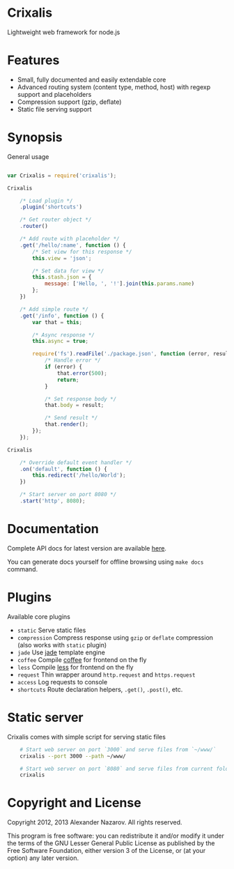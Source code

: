# Crixalis

Lightweight web framework for node.js

# Features

- Small, fully documented and easily extendable core
- Advanced routing system (content type, method, host) with regexp support and placeholders
- Compression support (gzip, deflate)
- Static file serving support

# Synopsis

General usage

```js

var Crixalis = require('crixalis');

Crixalis

	/* Load plugin */
	.plugin('shortcuts')

	/* Get router object */
	.router()

	/* Add route with placeholder */
	.get('/hello/:name', function () {
		/* Set view for this response */
		this.view = 'json';

		/* Set data for view */
		this.stash.json = {
			message: ['Hello, ', '!'].join(this.params.name)
		};
	})

	/* Add simple route */
	.get('/info', function () {
		var that = this;

		/* Async response */
		this.async = true;

		require('fs').readFile('./package.json', function (error, result) {
			/* Handle error */
			if (error) {
				that.error(500);
				return;
			}

			/* Set response body */
			that.body = result;

			/* Send result */
			that.render();
		});
	});

Crixalis

	/* Override default event handler */
	.on('default', function () {
		this.redirect('/hello/World');
	})

	/* Start server on port 8080 */
	.start('http', 8080);
```

# Documentation

Complete API docs for latest version are available [here](http://crixalis.n4kz.com).

You can generate docs yourself for offline browsing using `make docs` command.

# Plugins

Available core plugins

- `static`      Serve static files
- `compression` Compress response using `gzip` or `deflate` compression (also works with `static` plugin)
- `jade`        Use [jade](http://jade-lang.com) template engine
- `coffee`      Compile [coffee](http://coffeescript.org) for frontend on the fly
- `less`        Compile [less](http://lesscss.org) for frontend on the fly
- `request`     Thin wrapper around `http.request` and `https.request`
- `access`      Log requests to console
- `shortcuts`   Route declaration helpers, `.get()`, `.post()`, etc.

# Static server

Crixalis comes with simple script for serving static files

```bash
	# Start web server on port `3000` and serve files from `~/www/`
	crixalis --port 3000 --path ~/www/

	# Start web server on port `8080` and serve files from current folder
	crixalis
```

# Copyright and License

Copyright 2012, 2013 Alexander Nazarov. All rights reserved.

This program is free software: you can redistribute it and/or modify
it under the terms of the GNU Lesser General Public License as published by
the Free Software Foundation, either version 3 of the License, or
(at your option) any later version.
